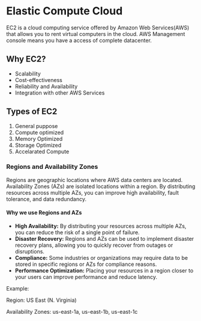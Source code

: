 # Elastic Compute Cloud
EC2 is a cloud computing service offered by Amazon Web Services(AWS) that allows you to rent virtual computers in the cloud.
AWS Management console means you have a access of complete datacenter.

## Why EC2?
- Scalability
- Cost-effectiveness
- Reliability and Availability
- Integration with other AWS Services

## Types of EC2
1. General puppose
2. Compute optimized
3. Memory Optimized
4. Storage Optimized
5. Accelarated Compute

### Regions and Availability Zones
Regions are geographic locations where AWS data centers are located. Availability Zones (AZs) are isolated locations within a region. By distributing resources across multiple AZs, you can improve high availability, fault tolerance, and data redundancy.

#### Why we use Regions and AZs
- **High Availability:** By distributing your resources across multiple AZs, you can reduce the risk of a single point of failure.
- **Disaster Recovery:** Regions and AZs can be used to implement disaster recovery plans, allowing you to quickly recover from outages or disruptions.
- **Compliance:** Some industries or organizations may require data to be stored in specific regions or AZs for compliance reasons.
- **Performance Optimization:** Placing your resources in a region closer to your users can improve performance and reduce latency.

Example:

Region: US East (N. Virginia) 

Availability Zones: us-east-1a, us-east-1b, us-east-1c


